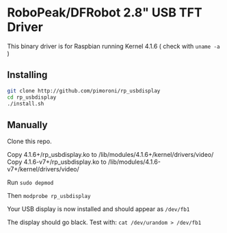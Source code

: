 # RoboPeak/DFRobot 2.8" USB TFT Driver

This binary driver is for Raspbian running Kernel 4.1.6 ( check with `uname -a` )

## Installing

```bash
git clone http://github.com/pimoroni/rp_usbdisplay
cd rp_usbdisplay
./install.sh
```

## Manually

Clone this repo.

Copy 4.1.6+/rp_usbdisplay.ko to /lib/modules/4.1.6+/kernel/drivers/video/
Copy 4.1.6-v7+/rp_usbdisplay.ko to /lib/modules/4.1.6-v7+/kernel/drivers/video/

Run `sudo depmod`

Then `modprobe rp_usbdisplay`

Your USB display is now installed and should appear as `/dev/fb1`

The display should go black. Test with: `cat /dev/urandom > /dev/fb1`
